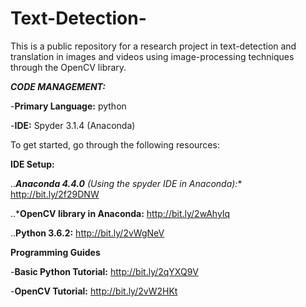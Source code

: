 # Text-Detection-

This is a public repository for a research project in text-detection and translation in images and videos using image-processing techniques through the OpenCV library. 

***CODE MANAGEMENT:***

  -**Primary Language:** python

  -**IDE:** Spyder 3.1.4 (Anaconda)
  
  

To get started, go through the following resources:

**IDE Setup:**

   ..***Anaconda 4.4.0** (Using the spyder IDE in Anaconda)**:** http://bit.ly/2f29DNW  

   ..***OpenCV library in Anaconda:** http://bit.ly/2wAhyIq
   
   ..**Python 3.6.2:** http://bit.ly/2vWgNeV


**Programming Guides**

   -**Basic Python Tutorial:** http://bit.ly/2qYXQ9V

   -**OpenCV Tutorial:** http://bit.ly/2vW2HKt

